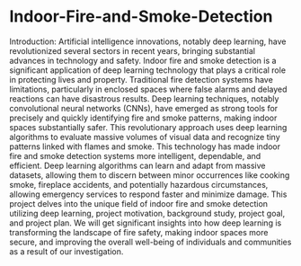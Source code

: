 # Indoor-Fire-and-Smoke-Detection
Introduction:
Artificial intelligence innovations, notably deep learning, have revolutionized several sectors in recent years, bringing substantial advances in technology and safety. Indoor fire and smoke detection is a significant application of deep learning technology that plays a critical role in protecting lives and property. Traditional fire detection systems have limitations, particularly in enclosed spaces where false alarms and delayed reactions can have disastrous results. Deep learning techniques, notably convolutional neural networks (CNNs), have emerged as strong tools for precisely and quickly identifying fire and smoke patterns, making indoor spaces substantially safer.
This revolutionary approach uses deep learning algorithms to evaluate massive volumes of visual data and recognize tiny patterns linked with flames and smoke. This technology has made indoor fire and smoke detection systems more intelligent, dependable, and efficient. Deep learning algorithms can learn and adapt from massive datasets, allowing them to discern between minor occurrences like cooking smoke, fireplace accidents, and potentially hazardous circumstances, allowing emergency services to respond faster and minimize damage.
This project delves into the unique field of indoor fire and smoke detection utilizing deep learning, project motivation, background study, project goal, and project plan. We will get significant insights into how deep learning is transforming the landscape of fire safety, making indoor spaces more secure, and improving the overall well-being of individuals and communities as a result of our investigation.
